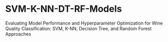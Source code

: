 # SVM-K-NN-DT-RF-Models
Evaluating Model Performance and Hyperparameter Optimization for Wine Quality Classification: SVM, K-NN, Decision Tree, and Random Forest Approaches
